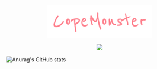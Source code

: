 <p align="center">
  <a href="https://github.com/CopeMonster">
    <img src="assets/logo.png" alt="CopeMonster" /></a>
</p>

<p align="center">
  <a href="https://github.com/CopeMonster">
    <img src="https://readme-typing-svg.demolab.com/?lines=Backend%20developer;Java/Kotlin;Always%20learning%20new%20things&font=Fira%20Code&center=true&width=440&height=45&color=da7885&vCenter=true&pause=1000&size=22" /></a>
</p>

![Anurag's GitHub stats](https://github-readme-stats.vercel.app/api?username=CopeMonster&show_icons=true&theme=midnight-purple)
